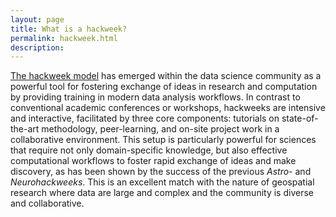 ```yaml
---
layout: page
title: What is a hackweek?
permalink: hackweek.html
description: 
---
```


[The hackweek model](https://www.pnas.org/content/115/36/8872.short) has emerged within the data
science community as a powerful tool
for fostering exchange of ideas in research and computation by providing training
in modern data analysis workflows. In contrast to conventional academic conferences
or workshops, hackweeks are intensive and interactive, facilitated by three core
components: tutorials on state-of-the-art methodology, peer-learning, and on-site
project work in a collaborative environment. This setup is particularly powerful for
sciences that require not only domain-specific knowledge, but also effective computational
workflows to foster rapid exchange of ideas and make discovery, as has been shown by
the success of the previous *Astro-* and *Neurohackweeks*. This is an excellent match
with the nature of geospatial research where data are large and complex and the
community is diverse and collaborative.
